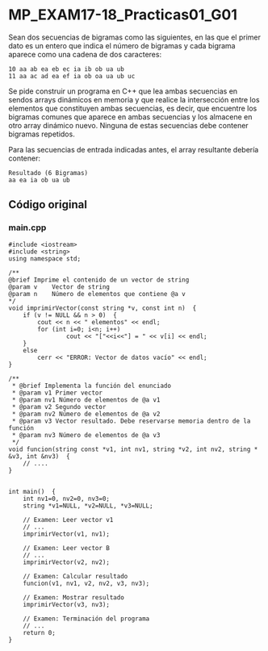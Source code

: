 # MP_EXAM17-18_Practicas01_G01
Sean dos secuencias de bigramas como las siguientes, en las que el
primer dato es un entero que indica el número de bigramas y cada
bigrama aparece como una cadena de dos caracteres:
```
10 aa ab ea eb ec ia ib ob ua ub
11 aa ac ad ea ef ia ob oa ua ub uc
```
Se pide construir un programa en C++ que lea ambas secuencias en sendos 
arrays dinámicos en memoria y que realice la intersección entre los
elementos que constituyen ambas secuencias, es decir, que encuentre los 
bigramas comunes que aparece en ambas secuencias y los almacene en otro 
array dinámico nuevo. Ninguna de estas secuencias debe contener bigramas 
repetidos.

Para las secuencias de entrada indicadas antes, el array resultante 
debería contener:
```
Resultado (6 Bigramas)
aa ea ia ob ua ub
```
## Código original
### main.cpp
```
#include <iostream>
#include <string>
using namespace std;

/**
@brief Imprime el contenido de un vector de string
@param v 	Vector de string
@param n	Número de elementos que contiene @a v
*/
void imprimirVector(const string *v, const int n)  {
    if (v != NULL && n > 0)  {
        cout << n << " elementos" << endl;
        for (int i=0; i<n; i++)
                cout << "["<<i<<"] = " << v[i] << endl;
    }
    else
        cerr << "ERROR: Vector de datos vacío" << endl;
}

/**
 * @brief Implementa la función del enunciado 
 * @param v1 Primer vector
 * @param nv1 Número de elementos de @a v1
 * @param v2 Segundo vector
 * @param nv2 Número de elementos de @a v2
 * @param v3 Vector resultado. Debe reservarse memoria dentro de la 
función
 * @param nv3 Número de elementos de @a v3
 */
void funcion(string const *v1, int nv1, string *v2, int nv2, string * 
&v3, int &nv3)  {
    // ....
}


int main()  {
    int nv1=0, nv2=0, nv3=0;
    string *v1=NULL, *v2=NULL, *v3=NULL;

    // Examen: Leer vector v1
    // ...
    imprimirVector(v1, nv1);

    // Examen: Leer vector B
    // ...
    imprimirVector(v2, nv2);

    // Examen: Calcular resultado
    funcion(v1, nv1, v2, nv2, v3, nv3);
    
    // Examen: Mostrar resultado
    imprimirVector(v3, nv3);

    // Examen: Terminación del programa
    // ...
    return 0;
}
```
